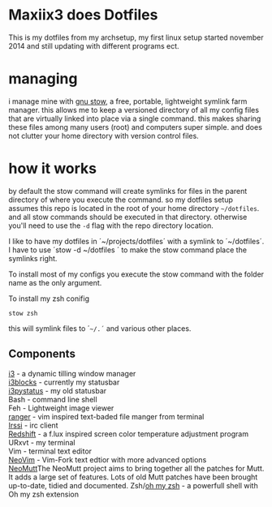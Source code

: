 Maxiix3 does Dotfiles
========

This is my dotfiles from my archsetup, my first linux setup started november 2014 and still updating with different programs ect.

# managing
i manage mine with [gnu stow](http://www.gnu.org/software/stow/), a free, portable, lightweight symlink farm manager. this allows me to keep a versioned directory of all my config files that are virtually linked into place via a single command. this makes sharing these files among many users (root) and computers super simple. and does not clutter your home directory with version control files.


# how it works
by default the stow command will create symlinks for files in the parent directory of where you execute the command. so my dotfiles setup assumes this repo is located in the root of your home directory `~/dotfiles`. and all stow commands should be executed in that directory. otherwise you'll need to use the `-d` flag with the repo directory location.

I like to have my dotfiles in ´~/projects/dotfiles´ with a symlink to ´~/dotfiles´. I have to use ´stow -d ~/dotfiles <foldername>´ to make the stow command place the symlinks right.

To install most of my configs you execute the stow command with the folder name as the only argument. 

To install my zsh conifig

```
stow zsh
```

this will symlink files to ´`~/.´` and various other places.

Components
------------

[i3](https://github.com/i3/i3)  - a dynamic tilling window manager  
[i3blocks](https://github.com/vivien/i3blocks)  - currently my statusbar  
[i3pystatus](https://github.com/enkore/i3pystatus)  - my old statusbar  
Bash - command line shell  
Feh - Lightweight image viewer  
[ranger](https://github.com/hut/ranger)  - vim inspired text-baded file manger from terminal  
[Irssi](https://github.com/irssi/irssi) - irc client  
[Redshift](https://github.com/jonls/redshift) - a f.lux inspired screen color temperature adjustment program  
URxvt  - my terminal  
Vim  - terminal text editor  
[NeoVim](https://github.com/neovim/neovim) - Vim-Fork text edtior with more advanced options  
[NeoMutt](https://www.neomutt.org)The NeoMutt project aims to bring together all the patches for Mutt. It adds a large set of features. Lots of old Mutt patches have been brought up-to-date, tidied and documented.
Zsh/[oh my zsh](https://github.com/robbyrussell/oh-my-zsh)  - a powerfull shell with Oh my zsh extension  


